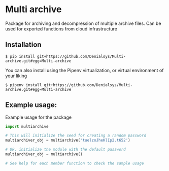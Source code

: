# Multi archive

Package for archiving and decompression of multiple archive files. Can be used for exported functions from cloud infrastructure

## Installation

```console
$ pip install git+https://github.com/Denialsys/Multi-archive.git#egg=Multi-archive
```

You can also install using the Pipenv virtualization, or virtual environment of your liking

```console
$ pipenv install git+https://github.com/Denialsys/Multi-archive.git#egg=Multi-archive
```


## Example usage:

Example usage for the package

```python
import multiarchive

# This will initialize the seed for creating a random password
multiarchiver_obj = multiarchive('tuelzoJheKlIp2.t652')

# OR, initialize the module with the default password
multiarchiver_obj = multiarchive()

# See help for each member function to check the sample usage
```